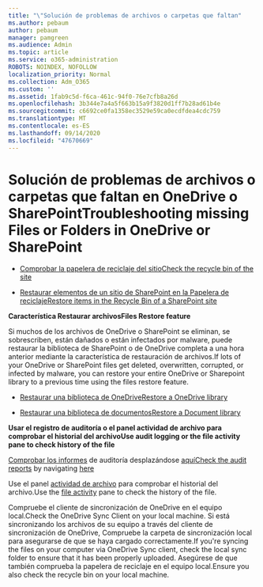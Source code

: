 ```yaml
---
title: "\"Solución de problemas de archivos o carpetas que faltan"
ms.author: pebaum
author: pebaum
manager: pamgreen
ms.audience: Admin
ms.topic: article
ms.service: o365-administration
ROBOTS: NOINDEX, NOFOLLOW
localization_priority: Normal
ms.collection: Adm_O365
ms.custom: ''
ms.assetid: 1fab9c5d-f6ca-461c-94f0-76e7cfb8a26d
ms.openlocfilehash: 3b344e7a4a5f663b15a9f3820d1ff7b28ad61b4e
ms.sourcegitcommit: c6692ce0fa1358ec3529e59ca0ecdfdea4cdc759
ms.translationtype: MT
ms.contentlocale: es-ES
ms.lasthandoff: 09/14/2020
ms.locfileid: "47670669"
---
```

# <a name="troubleshooting-missing-files-or-folders-in-onedrive-or-sharepoint"></a><span data-ttu-id="40e67-102">Solución de problemas de archivos o carpetas que faltan en OneDrive o SharePoint</span><span class="sxs-lookup"><span data-stu-id="40e67-102">Troubleshooting missing Files or Folders in OneDrive or SharePoint</span></span>

- [<span data-ttu-id="40e67-103">Comprobar la papelera de reciclaje del sitio</span><span class="sxs-lookup"><span data-stu-id="40e67-103">Check the recycle bin of the site</span></span>](https://support.office.com/article/restore-deleted-items-from-the-site-collection-recycle-bin-5fa924ee-16d7-487b-9a0a-021b9062d14b)

- [<span data-ttu-id="40e67-104">Restaurar elementos de un sitio de SharePoint en la Papelera de reciclaje</span><span class="sxs-lookup"><span data-stu-id="40e67-104">Restore items in the Recycle Bin of a SharePoint site</span></span>](https://support.office.com/article/Restore-deleted-files-or-folders-in-OneDrive-949ada80-0026-4db3-a953-c99083e6a84f)



<span data-ttu-id="40e67-105">**Característica Restaurar archivos**</span><span class="sxs-lookup"><span data-stu-id="40e67-105">**Files Restore feature**</span></span>

<span data-ttu-id="40e67-106">Si muchos de los archivos de OneDrive o SharePoint se eliminan, se sobrescriben, están dañados o están infectados por malware, puede restaurar la biblioteca de SharePoint o de OneDrive completa a una hora anterior mediante la característica de restauración de archivos.</span><span class="sxs-lookup"><span data-stu-id="40e67-106">If lots of your OneDrive or SharePoint files get deleted, overwritten, corrupted, or infected by malware, you can restore your entire OneDrive or Sharepoint library to a previous time using the files restore feature.</span></span>

- [<span data-ttu-id="40e67-107">Restaurar una biblioteca de OneDrive</span><span class="sxs-lookup"><span data-stu-id="40e67-107">Restore a OneDrive library</span></span>](https://support.office.com/article/restore-your-onedrive-fa231298-759d-41cf-bcd0-25ac53eb8a15)

- [<span data-ttu-id="40e67-108">Restaurar una biblioteca de documentos</span><span class="sxs-lookup"><span data-stu-id="40e67-108">Restore a Document library</span></span>](https://support.office.com/article/restore-a-document-library-317791c3-8bd0-4dfd-8254-3ca90883d39a)

<span data-ttu-id="40e67-109">**Usar el registro de auditoría o el panel actividad de archivo para comprobar el historial del archivo**</span><span class="sxs-lookup"><span data-stu-id="40e67-109">**Use audit logging or the file activity pane to check history of the file**</span></span>

<span data-ttu-id="40e67-110">[Comprobar los informes](https://docs.microsoft.com/microsoft-365/compliance/search-the-audit-log-in-security-and-compliance) </a> de auditoría desplazándose [aquí](https://protection.office.com/#/unifiedauditlog)</span><span class="sxs-lookup"><span data-stu-id="40e67-110">[Check the audit reports](https://docs.microsoft.com/microsoft-365/compliance/search-the-audit-log-in-security-and-compliance)</a> by navigating [here](https://protection.office.com/#/unifiedauditlog)</span></span>

<span data-ttu-id="40e67-111">Use el panel [actividad de archivo](https://support.office.com/article/File-activity-in-a-document-library-6105ecda-1dd0-4f6f-9542-102bf5c0ffe0) para comprobar el historial del archivo.</span><span class="sxs-lookup"><span data-stu-id="40e67-111">Use the [file activity](https://support.office.com/article/File-activity-in-a-document-library-6105ecda-1dd0-4f6f-9542-102bf5c0ffe0) pane to check the history of the file.</span></span>

<span data-ttu-id="40e67-112">Compruebe el cliente de sincronización de OneDrive en el equipo local.</span><span class="sxs-lookup"><span data-stu-id="40e67-112">Check the OneDrive Sync Client on your local machine.</span></span>  <span data-ttu-id="40e67-113">Si está sincronizando los archivos de su equipo a través del cliente de sincronización de OneDrive, Compruebe la carpeta de sincronización local para asegurarse de que se haya cargado correctamente.</span><span class="sxs-lookup"><span data-stu-id="40e67-113">If you're syncing the files on your computer via OneDrive Sync client, check the local sync folder to ensure that it has been properly uploaded.</span></span> <span data-ttu-id="40e67-114">Asegúrese de que también comprueba la papelera de reciclaje en el equipo local.</span><span class="sxs-lookup"><span data-stu-id="40e67-114">Ensure you also check the recycle bin on your local machine.</span></span>




